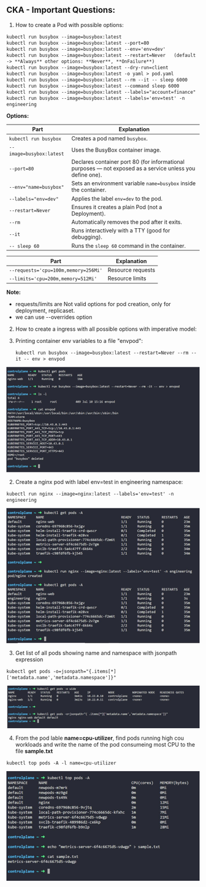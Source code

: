 ## CKA - Important Questions:

1. How to create a Pod with possible options:
```
kubectl run busybox --image=busybox:latest
kubectl run busybox --image=busybox:latest --port=80
kubectl run busybox --image=busybox:latest --env='env=dev'
kubectl run busybox --image=busybox:latest --restart=Never   (default -> **Always** other options: **Never**, **OnFailure**)
kubectl run busybox --image=busybox:latest --dry-run=client
kubectl run busybox --image=busybox:latest -o yaml > pod.yaml
kubectl run busybox --image=busybox:latest --rm --it -- sleep 6000
kubectl run busybox --image=busybox:latest --command sleep 6000
kubectl run busybox --image=busybox:latest --labels="account=finance"
kubectl run busybox --image=busybox:latest --labels='env=test' -n engineering
```
**Options:**

| Part                                | Explanation                                                                                               |
| ------------------------------------| --------------------------------------------------------------------------------------------------------- |
| `kubectl run busybox`               | Creates a pod named `busybox`.                                                                            |
| `--image=busybox:latest`            | Uses the BusyBox container image.                                                                         |
| `--port=80`                         | Declares container port 80 (for informational purposes — not exposed as a service unless you define one). |
| `--env="name=busybox"`              | Sets an environment variable `name=busybox` inside the container.                                         |
| `--labels="env=dev"`                | Applies the label `env=dev` to the pod.                                                                   |
| `--restart=Never`                   | Ensures it creates a plain Pod (not a Deployment).                                                        |
| `--rm`                              | Automatically removes the pod after it exits.                                                             |
| `--it`                              | Runs interactively with a TTY (good for debugging).                                                       |
| `-- sleep 60`                       | Runs the `sleep 60` command in the container.                                                             |


| Part                                | Explanation                                                                                               |
| ------------------------------------| --------------------------------------------------------------------------------------------------------- |
| `--requests='cpu=100m,memory=256Mi'`|	Resource requests                                                                                         |
| `--limits='cpu=200m,memory=512Mi'`	| Resource limits                                                                                           |

**Note:**
* requests/limits are Not valid options for pod creation, only for deployment, replicaset.
* we can use --overrides option

2. How to create a ingress with all possible options with imperative model:




1. Printing container env variables to a file "envpod":
   ```
   kubectl run busybox --image=busybox:latest --restart=Never --rm --it -- env > envpod
   ```
<p align="center">
  <img src="images/test-02.JPG" alt="Description of my awesome image" width="600">
</p> 

2. Create a nginx pod with label env=test in engineering namespace:
```
kubectl run nginx --image=nginx:latest --labels='env=test' -n engineering
```
<p align="center">
  <img src="images/test-03.JPG" alt="Description of my awesome image" width="600">
</p> 

3. Get list of all pods showing name and namespace with jsonpath expression

```
kubectl get pods -o=jsonpath="{.items[*]['metadata.name','metadata.namespace']}"
```
<p align="center">
  <img src="images/test-01.JPG" alt="Description of my awesome image" width="600">
</p>

4. From the pod lable **name=cpu-utilizer**, find pods running high cou workloads and write the name of the pod consumeing most CPU to the file **sample.txt**
```
kubectl top pods -A -l name=cpu-utilizer
```
<p align="center">
  <img src="images/test-06.JPG" alt="Description of my awesome image" width="600">
</p>
